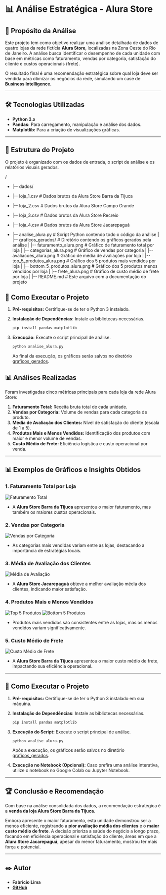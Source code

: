 # 📊 Análise Estratégica - Alura Store

## 📖 Propósito da Análise

Este projeto tem como objetivo realizar uma análise detalhada de dados de quatro lojas da rede fictícia **Alura Store**, localizadas na Zona Oeste do Rio de Janeiro. A análise busca identificar o desempenho de cada unidade com base em métricas como faturamento, vendas por categoria, satisfação do cliente e custos operacionais (frete). 

O resultado final é uma recomendação estratégica sobre qual loja deve ser vendida para otimizar os negócios da rede, simulando um case de **Business Intelligence**.

---

## 🛠️ Tecnologias Utilizadas

* **Python 3.x**
* **Pandas:** Para carregamento, manipulação e análise dos dados.
* **Matplotlib:** Para a criação de visualizações gráficas.

---

## 📁 Estrutura do Projeto

O projeto é organizado com os dados de entrada, o script de análise e os relatórios visuais gerados.

/
* |-- dados/
*   |-- loja_1.csv               # Dados brutos da Alura Store Barra da Tijuca
*   |-- loja_2.csv               # Dados brutos da Alura Store Campo Grande
*   |-- loja_3.csv               # Dados brutos da Alura Store Recreio
*   |-- loja_4.csv               # Dados brutos da Alura Store Jacarepaguá

* |-- analise_alura.py             # Script Python contendo todo o código da análise
|
|-- graficos_gerados/            # Diretório contendo os gráficos gerados pela análise
|   |-- faturamento_alura.png        # Gráfico de faturamento total por loja
|   |-- categorias_alura.png         # Gráfico de vendas por categoria
|   |-- avaliacoes_alura.png         # Gráfico de média de avaliações por loja
|   |-- top_5_produtos_alura.png     # Gráfico dos 5 produtos mais vendidos por loja
|   |-- bottom_5_produtos_alura.png  # Gráfico dos 5 produtos menos vendidos por loja
|   |-- frete_alura.png              # Gráfico de custo médio de frete por loja
|
|-- README.md                    # Este arquivo com a documentação do projeto

## 🚀 Como Executar o Projeto

1.  **Pré-requisitos:** Certifique-se de ter o Python 3 instalado.

2.  **Instalação de Dependências:** Instale as bibliotecas necessárias.
    ```bash
    pip install pandas matplotlib
    ```

3.  **Execução:** Execute o script principal de análise.
    ```bash
    python analise_alura.py
    ```
    Ao final da execução, os gráficos serão salvos no diretório [graficos_gerados](http://_vscodecontentref_/2).

## 📊 Análises Realizadas

Foram investigadas cinco métricas principais para cada loja da rede Alura Store:

1.  **Faturamento Total:** Receita bruta total de cada unidade.
2.  **Vendas por Categoria:** Volume de vendas para cada categoria de produto.
3.  **Média de Avaliação dos Clientes:** Nível de satisfação do cliente (escala de 1 a 5).
4.  **Produtos Mais e Menos Vendidos:** Identificação dos produtos com maior e menor volume de vendas.
5.  **Custo Médio de Frete:** Eficiência logística e custo operacional por venda.

---

## 📊 Exemplos de Gráficos e Insights Obtidos

### 1. **Faturamento Total por Loja**
![Faturamento Total](graficos_gerados/faturamento_alura.png)

- A **Alura Store Barra da Tijuca** apresentou o maior faturamento, mas também os maiores custos operacionais.

### 2. **Vendas por Categoria**
![Vendas por Categoria](graficos_gerados/categorias_alura.png)

- As categorias mais vendidas variam entre as lojas, destacando a importância de estratégias locais.

### 3. **Média de Avaliação dos Clientes**
![Média de Avaliação](graficos_gerados/avaliacoes_alura.png)

- A **Alura Store Jacarepaguá** obteve a melhor avaliação média dos clientes, indicando maior satisfação.

### 4. **Produtos Mais e Menos Vendidos**
![Top 5 Produtos](graficos_gerados/top_5_produtos_alura.png)
![Bottom 5 Produtos](graficos_gerados/bottom_5_produtos_alura.png)

- Produtos mais vendidos são consistentes entre as lojas, mas os menos vendidos variam significativamente.

### 5. **Custo Médio de Frete**
![Custo Médio de Frete](graficos_gerados/frete_alura.png)

- A **Alura Store Barra da Tijuca** apresentou o maior custo médio de frete, impactando sua eficiência operacional.

---

## 🚀 Como Executar o Projeto

1. **Pré-requisitos:** Certifique-se de ter o Python 3 instalado em sua máquina.

2. **Instalação de Dependências:** Instale as bibliotecas necessárias.
    ```bash
    pip install pandas matplotlib
    ```

3. **Execução do Script:** Execute o script principal de análise.
    ```bash
    python analise_alura.py
    ```
    Após a execução, os gráficos serão salvos no diretório [graficos_gerados](http://_vscodecontentref_/3).

4. **Execução no Notebook (Opcional):** Caso prefira uma análise interativa, utilize o notebook no Google Colab ou Jupyter Notebook.

---

## 🏆 Conclusão e Recomendação

Com base na análise consolidada dos dados, a recomendação estratégica é a **venda da loja Alura Store Barra da Tijuca**.

Embora apresente o maior faturamento, esta unidade demonstrou ser a menos eficiente, registrando a **pior avaliação média dos clientes** e o **maior custo médio de frete**. A decisão prioriza a saúde do negócio a longo prazo, focando em eficiência operacional e satisfação do cliente, áreas em que a **Alura Store Jacarepaguá**, apesar do menor faturamento, mostrou ter mais força e potencial.

---

## ✒️ Autor

* **Fabricio Lima**
* **[GitHub](https://github.com/FabricioLimaa)**
